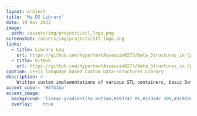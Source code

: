 ```yaml
---
layout: project
title: 'My DS Library'
date: 19 Nov 2022
image:  
  path: /assets/img/projects/stl_logo.png
screenshot: /assets/img/projects/stl_logo.png
links:
  - title: Library Log
    url: https://github.com/HypertextAssassin0273/Data_Structures_in_Cpp/tree/main/MY_DS_LIBRARY/Library_Log.txt
  - title: GitHub
    url: https://github.com/HypertextAssassin0273/Data_Structures_in_Cpp/tree/main/MY_DS_LIBRARY
caption: C++11 language based Custom Data-Structures Library
description: >
    Written custom implementations of various STL containers, basic Data-Structures & their fused versions (for specific requirements) in C++11 language.<br>
accent_color: '#4fb1ba'
accent_image:
  background: 'linear-gradient(to bottom,#193747 0%,#233e4c 30%,#3c929e 50%,#d5d5d4 70%,#cdccc8 100%)'
  overlay:    true
---
```

